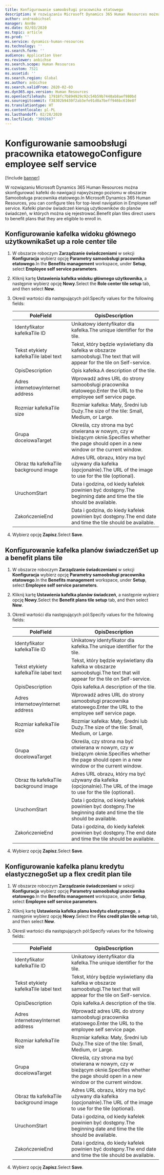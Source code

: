 ```yaml
---
title: Konfigurowanie samoobsługi pracownika etatowego
description: W rozwiązaniu Microsoft Dynamics 365 Human Resources można skonfigurować kafelki do nawigacji najwyższego poziomu w obszarze Samoobsługa pracownika etatowego.
author: andreabichsel
manager: AnnBe
ms.date: 02/03/2020
ms.topic: article
ms.prod: ''
ms.service: dynamics-human-resources
ms.technology: ''
ms.search.form: ''
audience: Application User
ms.reviewer: anbichse
ms.search.scope: Human Resources
ms.custom: 7521
ms.assetid: ''
ms.search.region: Global
ms.author: anbichse
ms.search.validFrom: 2020-02-03
ms.dyn365.ops.version: Human Resources
ms.openlocfilehash: 17918fc7b894929c92c54b59b7440ab8aef980bd
ms.sourcegitcommit: f38302b9430f2ab3efe91d0a7beff946bc610e8f
ms.translationtype: HT
ms.contentlocale: pl-PL
ms.lasthandoff: 02/28/2020
ms.locfileid: "3092667"
---
```

# <a name="configure-employee-self-service"></a><span data-ttu-id="54e7b-103">Konfigurowanie samoobsługi pracownika etatowego</span><span class="sxs-lookup"><span data-stu-id="54e7b-103">Configure employee self service</span></span>

[!include [banner](includes/preview-feature.md)]

<span data-ttu-id="54e7b-104">W rozwiązaniu Microsoft Dynamics 365 Human Resources można skonfigurować kafelki do nawigacji najwyższego poziomu w obszarze Samoobsługa pracownika etatowego.</span><span class="sxs-lookup"><span data-stu-id="54e7b-104">In Microsoft Dynamics 365 Human Resources, you can configure tiles for top-level navigation in Employee self service.</span></span> <span data-ttu-id="54e7b-105">Kafelki planów świadczeń kierują użytkowników do planów świadczeń, w których można się rejestrować.</span><span class="sxs-lookup"><span data-stu-id="54e7b-105">Benefit plan tiles direct users to benefit plans that they are eligible to enroll in.</span></span>

## <a name="set-up-a-role-center-tile"></a><span data-ttu-id="54e7b-106">Konfigurowanie kafelka widoku głównego użytkownika</span><span class="sxs-lookup"><span data-stu-id="54e7b-106">Set up a role center tile</span></span>

1. <span data-ttu-id="54e7b-107">W obszarze roboczym **Zarządzanie świadczeniami** w sekcji **Konfiguracja** wybierz opcję **Parametry samoobsługi pracownika etatowego**.</span><span class="sxs-lookup"><span data-stu-id="54e7b-107">In the **Benefits management** workspace, under **Setup**, select **Employee self service parameters**.</span></span>

2. <span data-ttu-id="54e7b-108">Kliknij kartę **Ustawienia kafelka widoku głównego użytkownika**, a następnie wybierz opcję **Nowy**.</span><span class="sxs-lookup"><span data-stu-id="54e7b-108">Select the **Role center tile setup** tab, and then select **New**.</span></span>

3. <span data-ttu-id="54e7b-109">Określ wartości dla następujących pól:</span><span class="sxs-lookup"><span data-stu-id="54e7b-109">Specify values for the following fields:</span></span>

   | <span data-ttu-id="54e7b-110">Pole</span><span class="sxs-lookup"><span data-stu-id="54e7b-110">Field</span></span> | <span data-ttu-id="54e7b-111">Opis</span><span class="sxs-lookup"><span data-stu-id="54e7b-111">Description</span></span> |
   | --- | --- |
   | <span data-ttu-id="54e7b-112">Identyfikator kafelka</span><span class="sxs-lookup"><span data-stu-id="54e7b-112">Tile ID</span></span> | <span data-ttu-id="54e7b-113">Unikatowy identyfikator dla kafelka.</span><span class="sxs-lookup"><span data-stu-id="54e7b-113">The unique identifier for the tile.</span></span> |
   | <span data-ttu-id="54e7b-114">Tekst etykiety kafelka</span><span class="sxs-lookup"><span data-stu-id="54e7b-114">Tile label text</span></span> | <span data-ttu-id="54e7b-115">Tekst, który będzie wyświetlany dla kafelka w obszarze samoobsługi.</span><span class="sxs-lookup"><span data-stu-id="54e7b-115">The text that will appear for the tile on Self-service.</span></span> |
   | <span data-ttu-id="54e7b-116">Opis</span><span class="sxs-lookup"><span data-stu-id="54e7b-116">Description</span></span> | <span data-ttu-id="54e7b-117">Opis kafelka.</span><span class="sxs-lookup"><span data-stu-id="54e7b-117">A description of the tile.</span></span> |
   | <span data-ttu-id="54e7b-118">Adres internetowy</span><span class="sxs-lookup"><span data-stu-id="54e7b-118">Internet address</span></span> | <span data-ttu-id="54e7b-119">Wprowadź adres URL do strony samoobsługi pracownika etatowego.</span><span class="sxs-lookup"><span data-stu-id="54e7b-119">Enter the URL to the employee self service page.</span></span> |
   | <span data-ttu-id="54e7b-120">Rozmiar kafelka</span><span class="sxs-lookup"><span data-stu-id="54e7b-120">Tile size</span></span> | <span data-ttu-id="54e7b-121">Rozmiar kafelka: Mały, Średni lub Duży.</span><span class="sxs-lookup"><span data-stu-id="54e7b-121">The size of the tile: Small, Medium, or Large.</span></span> |
   | <span data-ttu-id="54e7b-122">Grupa docelowa</span><span class="sxs-lookup"><span data-stu-id="54e7b-122">Target</span></span> | <span data-ttu-id="54e7b-123">Określa, czy strona ma być otwierana w nowym, czy w bieżącym oknie.</span><span class="sxs-lookup"><span data-stu-id="54e7b-123">Specifies whether the page should open in a new window or the current window.</span></span> |
   | <span data-ttu-id="54e7b-124">Obraz tła kafelka</span><span class="sxs-lookup"><span data-stu-id="54e7b-124">Tile background image</span></span> | <span data-ttu-id="54e7b-125">Adres URL obrazu, który ma być używany dla kafelka (opcjonalnie).</span><span class="sxs-lookup"><span data-stu-id="54e7b-125">The URL of the image to use for the tile (optional).</span></span> |
   | <span data-ttu-id="54e7b-126">Uruchom</span><span class="sxs-lookup"><span data-stu-id="54e7b-126">Start</span></span> | <span data-ttu-id="54e7b-127">Data i godzina, od kiedy kafelek powinien być dostępny.</span><span class="sxs-lookup"><span data-stu-id="54e7b-127">The beginning date and time the tile should be available.</span></span> |
   | <span data-ttu-id="54e7b-128">Zakończenie</span><span class="sxs-lookup"><span data-stu-id="54e7b-128">End</span></span> | <span data-ttu-id="54e7b-129">Data i godzina, do kiedy kafelek powinien być dostępny.</span><span class="sxs-lookup"><span data-stu-id="54e7b-129">The end date and time the tile should be available.</span></span> |

4. <span data-ttu-id="54e7b-130">Wybierz opcję **Zapisz**.</span><span class="sxs-lookup"><span data-stu-id="54e7b-130">Select **Save**.</span></span>

## <a name="set-up-a-benefit-plans-tile"></a><span data-ttu-id="54e7b-131">Konfigurowanie kafelka planów świadczeń</span><span class="sxs-lookup"><span data-stu-id="54e7b-131">Set up a benefit plans tile</span></span>

1. <span data-ttu-id="54e7b-132">W obszarze roboczym **Zarządzanie świadczeniami** w sekcji **Konfiguracja** wybierz opcję **Parametry samoobsługi pracownika etatowego**.</span><span class="sxs-lookup"><span data-stu-id="54e7b-132">In the **Benefits management** workspace, under **Setup**, select **Employee self service parameters**.</span></span>

2. <span data-ttu-id="54e7b-133">Kliknij kartę **Ustawienia kafelka planów świadczeń**, a następnie wybierz opcję **Nowy**.</span><span class="sxs-lookup"><span data-stu-id="54e7b-133">Select the **Benefit plans tile setup** tab, and then select **New**.</span></span>

3. <span data-ttu-id="54e7b-134">Określ wartości dla następujących pól:</span><span class="sxs-lookup"><span data-stu-id="54e7b-134">Specify values for the following fields:</span></span>

   | <span data-ttu-id="54e7b-135">Pole</span><span class="sxs-lookup"><span data-stu-id="54e7b-135">Field</span></span> | <span data-ttu-id="54e7b-136">Opis</span><span class="sxs-lookup"><span data-stu-id="54e7b-136">Description</span></span> |
   | --- | --- |
   | <span data-ttu-id="54e7b-137">Identyfikator kafelka</span><span class="sxs-lookup"><span data-stu-id="54e7b-137">Tile ID</span></span> | <span data-ttu-id="54e7b-138">Unikatowy identyfikator dla kafelka.</span><span class="sxs-lookup"><span data-stu-id="54e7b-138">The unique identifier for the tile.</span></span> |
   | <span data-ttu-id="54e7b-139">Tekst etykiety kafelka</span><span class="sxs-lookup"><span data-stu-id="54e7b-139">Tile label text</span></span> | <span data-ttu-id="54e7b-140">Tekst, który będzie wyświetlany dla kafelka w obszarze samoobsługi.</span><span class="sxs-lookup"><span data-stu-id="54e7b-140">The text that will appear for the tile on Self-service.</span></span> |
   | <span data-ttu-id="54e7b-141">Opis</span><span class="sxs-lookup"><span data-stu-id="54e7b-141">Description</span></span> | <span data-ttu-id="54e7b-142">Opis kafelka.</span><span class="sxs-lookup"><span data-stu-id="54e7b-142">A description of the tile.</span></span> |
   | <span data-ttu-id="54e7b-143">Adres internetowy</span><span class="sxs-lookup"><span data-stu-id="54e7b-143">Internet address</span></span> | <span data-ttu-id="54e7b-144">Wprowadź adres URL do strony samoobsługi pracownika etatowego.</span><span class="sxs-lookup"><span data-stu-id="54e7b-144">Enter the URL to the employee self service page.</span></span> |
   | <span data-ttu-id="54e7b-145">Rozmiar kafelka</span><span class="sxs-lookup"><span data-stu-id="54e7b-145">Tile size</span></span> | <span data-ttu-id="54e7b-146">Rozmiar kafelka: Mały, Średni lub Duży.</span><span class="sxs-lookup"><span data-stu-id="54e7b-146">The size of the tile: Small, Medium, or Large.</span></span> |
   | <span data-ttu-id="54e7b-147">Grupa docelowa</span><span class="sxs-lookup"><span data-stu-id="54e7b-147">Target</span></span> | <span data-ttu-id="54e7b-148">Określa, czy strona ma być otwierana w nowym, czy w bieżącym oknie.</span><span class="sxs-lookup"><span data-stu-id="54e7b-148">Specifies whether the page should open in a new window or the current window.</span></span> |
   | <span data-ttu-id="54e7b-149">Obraz tła kafelka</span><span class="sxs-lookup"><span data-stu-id="54e7b-149">Tile background image</span></span> | <span data-ttu-id="54e7b-150">Adres URL obrazu, który ma być używany dla kafelka (opcjonalnie).</span><span class="sxs-lookup"><span data-stu-id="54e7b-150">The URL of the image to use for the tile (optional).</span></span> |
   | <span data-ttu-id="54e7b-151">Uruchom</span><span class="sxs-lookup"><span data-stu-id="54e7b-151">Start</span></span> | <span data-ttu-id="54e7b-152">Data i godzina, od kiedy kafelek powinien być dostępny.</span><span class="sxs-lookup"><span data-stu-id="54e7b-152">The beginning date and time the tile should be available.</span></span> |
   | <span data-ttu-id="54e7b-153">Zakończenie</span><span class="sxs-lookup"><span data-stu-id="54e7b-153">End</span></span> | <span data-ttu-id="54e7b-154">Data i godzina, do kiedy kafelek powinien być dostępny.</span><span class="sxs-lookup"><span data-stu-id="54e7b-154">The end date and time the tile should be available.</span></span> |

4. <span data-ttu-id="54e7b-155">Wybierz opcję **Zapisz**.</span><span class="sxs-lookup"><span data-stu-id="54e7b-155">Select **Save**.</span></span>

## <a name="set-up-a-flex-credit-plan-tile"></a><span data-ttu-id="54e7b-156">Konfigurowanie kafelka planu kredytu elastycznego</span><span class="sxs-lookup"><span data-stu-id="54e7b-156">Set up a flex credit plan tile</span></span>

1. <span data-ttu-id="54e7b-157">W obszarze roboczym **Zarządzanie świadczeniami** w sekcji **Konfiguracja** wybierz opcję **Parametry samoobsługi pracownika etatowego**.</span><span class="sxs-lookup"><span data-stu-id="54e7b-157">In the **Benefits management** workspace, under **Setup**, select **Employee self service parameters**.</span></span>

2. <span data-ttu-id="54e7b-158">Kliknij kartę **Ustawienia kafelka planu kredytu elastycznego**, a następnie wybierz opcję **Nowy**.</span><span class="sxs-lookup"><span data-stu-id="54e7b-158">Select the **Flex credit plan tile setup** tab, and then select **New**.</span></span>

3. <span data-ttu-id="54e7b-159">Określ wartości dla następujących pól:</span><span class="sxs-lookup"><span data-stu-id="54e7b-159">Specify values for the following fields:</span></span>

   | <span data-ttu-id="54e7b-160">Pole</span><span class="sxs-lookup"><span data-stu-id="54e7b-160">Field</span></span> | <span data-ttu-id="54e7b-161">Opis</span><span class="sxs-lookup"><span data-stu-id="54e7b-161">Description</span></span> |
   | --- | --- |
   | <span data-ttu-id="54e7b-162">Identyfikator kafelka</span><span class="sxs-lookup"><span data-stu-id="54e7b-162">Tile ID</span></span> | <span data-ttu-id="54e7b-163">Unikatowy identyfikator dla kafelka.</span><span class="sxs-lookup"><span data-stu-id="54e7b-163">The unique identifier for the tile.</span></span> |
   | <span data-ttu-id="54e7b-164">Tekst etykiety kafelka</span><span class="sxs-lookup"><span data-stu-id="54e7b-164">Tile label text</span></span> | <span data-ttu-id="54e7b-165">Tekst, który będzie wyświetlany dla kafelka w obszarze samoobsługi.</span><span class="sxs-lookup"><span data-stu-id="54e7b-165">The text that will appear for the tile on Self-service.</span></span> |
   | <span data-ttu-id="54e7b-166">Opis</span><span class="sxs-lookup"><span data-stu-id="54e7b-166">Description</span></span> | <span data-ttu-id="54e7b-167">Opis kafelka.</span><span class="sxs-lookup"><span data-stu-id="54e7b-167">A description of the tile.</span></span> |
   | <span data-ttu-id="54e7b-168">Adres internetowy</span><span class="sxs-lookup"><span data-stu-id="54e7b-168">Internet address</span></span> | <span data-ttu-id="54e7b-169">Wprowadź adres URL do strony samoobsługi pracownika etatowego.</span><span class="sxs-lookup"><span data-stu-id="54e7b-169">Enter the URL to the employee self service page.</span></span> |
   | <span data-ttu-id="54e7b-170">Rozmiar kafelka</span><span class="sxs-lookup"><span data-stu-id="54e7b-170">Tile size</span></span> | <span data-ttu-id="54e7b-171">Rozmiar kafelka: Mały, Średni lub Duży.</span><span class="sxs-lookup"><span data-stu-id="54e7b-171">The size of the tile: Small, Medium, or Large.</span></span> |
   | <span data-ttu-id="54e7b-172">Grupa docelowa</span><span class="sxs-lookup"><span data-stu-id="54e7b-172">Target</span></span> | <span data-ttu-id="54e7b-173">Określa, czy strona ma być otwierana w nowym, czy w bieżącym oknie.</span><span class="sxs-lookup"><span data-stu-id="54e7b-173">Specifies whether the page should open in a new window or the current window.</span></span> |
   | <span data-ttu-id="54e7b-174">Obraz tła kafelka</span><span class="sxs-lookup"><span data-stu-id="54e7b-174">Tile background image</span></span> | <span data-ttu-id="54e7b-175">Adres URL obrazu, który ma być używany dla kafelka (opcjonalnie).</span><span class="sxs-lookup"><span data-stu-id="54e7b-175">The URL of the image to use for the tile (optional).</span></span> |
   | <span data-ttu-id="54e7b-176">Uruchom</span><span class="sxs-lookup"><span data-stu-id="54e7b-176">Start</span></span> | <span data-ttu-id="54e7b-177">Data i godzina, od kiedy kafelek powinien być dostępny.</span><span class="sxs-lookup"><span data-stu-id="54e7b-177">The beginning date and time the tile should be available.</span></span> |
   | <span data-ttu-id="54e7b-178">Zakończenie</span><span class="sxs-lookup"><span data-stu-id="54e7b-178">End</span></span> | <span data-ttu-id="54e7b-179">Data i godzina, do kiedy kafelek powinien być dostępny.</span><span class="sxs-lookup"><span data-stu-id="54e7b-179">The end date and time the tile should be available.</span></span> |

4. <span data-ttu-id="54e7b-180">Wybierz opcję **Zapisz**.</span><span class="sxs-lookup"><span data-stu-id="54e7b-180">Select **Save**.</span></span>

